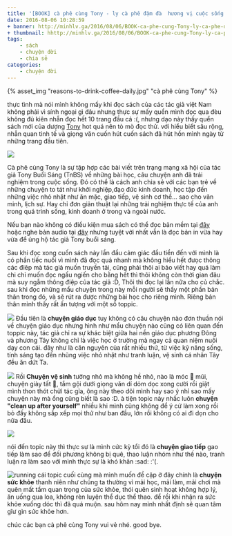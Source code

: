 ```yaml
---
title: '[BOOK] cà phê cùng Tony - ly cà phê đậm đà  hương vị cuộc sống'
date: 2016-08-06 10:28:59
+ banner: http://minhlv.ga/2016/08/06/BOOK-ca-phe-cung-Tony-ly-ca-phe-dam-da-huong-vi-cuoc-song/reasons-to-drink-coffee-daily.jpp
+ thumbnail: hhttp://minhlv.ga/2016/08/06/BOOK-ca-phe-cung-Tony-ly-ca-phe-dam-da-huong-vi-cuoc-song/reasons-to-drink-coffee-daily.jpg	
tags:
	- sách
	- chuyện đời
	- chia sẻ
categories:
	- chuyện đời 	
---
```


{% asset_img "reasons-to-drink-coffee-daily.jpg" "cà phê cùng Tony" %}

thực tình mà nói mình không mấy khi đọc sách của các tác giả việt Nam không phải vì sính ngoại gì đâu nhưng thực sự mấy quển mình đọc qua đèu không đủ kiên nhẫn đọc hết 10 trang đầu cả :(, nhưng dạo này thấy quển sách mới của dượng [Tony](http://tuoitre.vn/tin/van-hoa-giai-tri/20150115/tony-cu-an-danh-di-vay/699069.html) hot quá nên tò mò đọc thử. với hiểu biết sâu rộng, nhẫn quan tinh tế và giọng văn cuốn hút cuốn sách đã hút hồn mình ngày từ những trang đầu tiên.

<!--more-->

![](ca-phe-cung-tony-buoi-sang-review.jpg)

Cà phê cùng Tony là sự tập hợp các bài viết trên trạng mạng xã hội của tác giả Tony Buổi Sáng (TnBS) về những bài học, câu chuyện anh đã trải nghiệm trong cuộc sống. Đó có thể là cách anh chia sẻ với các bạn trẻ về những chuyện to tát như khởi nghiệp,đạo đức kinh doanh, học tập đến những việc nhỏ nhặt như ăn mặc, giao tiếp, vệ sinh cơ thể… sao cho văn minh, lịch sự. Hay chỉ đơn giản thuật lại những trải nghiệm thực tế của anh trong quá trình sống, kinh doanh ở trong và ngoài nước.

Nếu bạn nào không có điều kiện mua sách có thể đọc bản mềm tại [đây](http://www.taisachhay.com/2015/05/ca-phe-cung-tony-tony-buoi-sang-pdf-prc-epub-mp3.html) hoặc nghe bản  audio tại [đây](https://www.youtube.com/watch?v=DQBibQWDZ38) nhưng tuyệt vời nhất vẫn là đọc bản in vừa hay vừa để ủng hộ tác giả Tony buổi sáng.


Sau khi đọc xong cuốn sách này lần đầu cảm giác đầu tiền đến với mình là có phần tiếc nuối vì mình đã đọc quá nhanh mà không hiểu hết đưọc thông các điêp mà tác giả muốn truyền tải, cũng phải thôi ai bảo viết hay quá làm chi chỉ muốn đọc ngấu ngiến cho bằng hết thì thôi không còn thời gian đâu mà suy ngẫm thông điệp của tác giả :D, Thôi thì đọc lại lần nữa cho củ chắc. sau khi đọc những mẩu chuyện trong này mỗi người sẽ thấy một phần bản thân trong đó, và sẽ rút ra được những bài học cho riêng mình. Riêng bản thân mình thấy rất ấn tượng với một số toppic.

![](images.jpeg)
Đầu tiên  là **chuyện giáo dục** tuy không có câu chuyện nào đơn thuần nói về chuyện giáo dục nhưng hình như mẩu chuyện nào cũng có liên quan đến toppic này, tác giả chỉ ra sự khác biệt giữa hai nền giáo dục phương Đông và phương Tây không chỉ là việc học ở trường mà ngay cả quan niệm nuôi dạy con cái. đây như là căn nguyên của rất nhiều thứ, từ việc kỹ năng sống, tính sáng tạo đến nhũng việc nhỏ nhặt như tranh luận, vệ sinh cá nhân Tây đều ăn dứt Ta.

![](clean-up-after-youself.jpg)
Rồi **Chuyện vệ sinh**  tưởng nhỏ mà không hề nhỏ, nào là móc  💩 mũi, chuyện giày tất 🤢, tắm gội dưới giọng văn dí dỏm dọc xong cười rồi giật mình thon thót chửi tác gỉa, ông này theo dõi mình hay sao ý nhỉ sao mấy chuyện này mà ổng cũng biết là sao :D. à tiện topic này nhắc luôn **chuyện "clean up after yourself"** nhiều khi mình cũng không để ý cứ làm xong rồi bỏ đấy không sắp xếp mọi thứ như ban đầu, lớn rồi không có ai đi dọn cho nữa đâu.

![](argument.jpeg)

nói đến topic này thì thực sự là mình cức kỳ tồi đó là **chuyện giao tiếp** gao tiếp làm sao để đối phương không bị quê, thao luận nhóm như thế nào, tranh luận ra làm sao với mình thực sự là khó khăn :sad: :'(.

![running](running.jpg)
cái topic cuối cùng mà mình muốn đề cập ở đây chính là **chuyện sức khỏe** thanh niên như chúng ta thường vì mải học, mải làm, mải chơi mà quên mất tầm quan trọng của sức khỏe, thói quên sinh hoạt không hợp lý, ăn uống qua loa, không rèn luyện thể dục thể thao. để rồi khi nhận ra sức khỏe xuống dóc thì đã quá muộn. sau hôm nay mình nhất định sẽ quan tâm gĩư gìn sức khỏe hơn. 

chúc các bạn cà phê cùng Tony vui vẻ nhé.
good bye.
